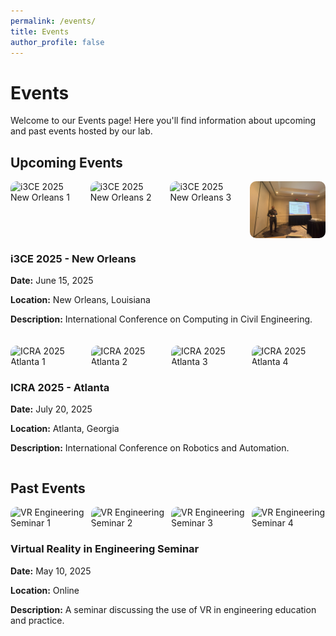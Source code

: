 ```yaml
---
permalink: /events/
title: Events
author_profile: false
---
```


# Events

<!-- Add an introductory paragraph if desired -->
<p>Welcome to our Events page! Here you'll find information about upcoming and past events hosted by our lab.</p>

## Upcoming Events

<div style="display: flex; flex-wrap: wrap; gap: 20px;">
  <div style="flex: 1; min-width: 300px;">
    <div style="display: flex; gap: 10px;">
      <img src="./event/i3c3/20250512_101511.jpg" alt="i3CE 2025 New Orleans 1" style="width: 24%; border-radius: 10px;">
      <img src="./event/i3c3/20250512_103459.jpg" alt="i3CE 2025 New Orleans 2" style="width: 24%; border-radius: 10px;">
      <img src="./event/i3c3/20250512_114440.jpg" alt="i3CE 2025 New Orleans 3" style="width: 24%; border-radius: 10px;">
      <img src="./event/i3c3/IMG_9295.jpg" alt="i3CE 2025 New Orleans 4" style="width: 24%; border-radius: 10px;">
    </div>
    <h3>i3CE 2025 - New Orleans</h3>
    <p><strong>Date:</strong> June 15, 2025</p>
    <p><strong>Location:</strong> New Orleans, Louisiana</p>
    <p><strong>Description:</strong> International Conference on Computing in Civil Engineering.</p>
  </div>
  <div style="flex: 1; min-width: 300px;">
    <div style="display: flex; gap: 10px;">
      <img src="./event/icra/20250519_085056.jpg" alt="ICRA 2025 Atlanta 1" style="width: 24%; border-radius: 10px;">
      <img src="./event/icra/20250519_085106.jpg" alt="ICRA 2025 Atlanta 2" style="width: 24%; border-radius: 10px;">
      <img src=",/event/icra/20250519_141709(0).jpg" alt="ICRA 2025 Atlanta 3" style="width: 24%; border-radius: 10px;">
      <img src="./event/icra/20250519_161426.jpg" alt="ICRA 2025 Atlanta 4" style="width: 24%; border-radius: 10px;">
    </div>
    <h3>ICRA 2025 - Atlanta</h3>
    <p><strong>Date:</strong> July 20, 2025</p>
    <p><strong>Location:</strong> Atlanta, Georgia</p>
    <p><strong>Description:</strong> International Conference on Robotics and Automation.</p>
  </div>
</div>

## Past Events

<div style="display: flex; flex-wrap: wrap; gap: 20px;">
  <div style="flex: 1; min-width: 300px;">
    <div style="display: flex; gap: 10px;">
      <img src="/images/VR_Engineering_Seminar_1.jpg" alt="VR Engineering Seminar 1" style="width: 24%; border-radius: 10px;">
      <img src="/images/VR_Engineering_Seminar_2.jpg" alt="VR Engineering Seminar 2" style="width: 24%; border-radius: 10px;">
      <img src="/images/VR_Engineering_Seminar_3.jpg" alt="VR Engineering Seminar 3" style="width: 24%; border-radius: 10px;">
      <img src="/images/VR_Engineering_Seminar_4.jpg" alt="VR Engineering Seminar 4" style="width: 24%; border-radius: 10px;">
    </div>
    <h3>Virtual Reality in Engineering Seminar</h3>
    <p><strong>Date:</strong> May 10, 2025</p>
    <p><strong>Location:</strong> Online</p>
    <p><strong>Description:</strong> A seminar discussing the use of VR in engineering education and practice.</p>
  </div>
</div>
